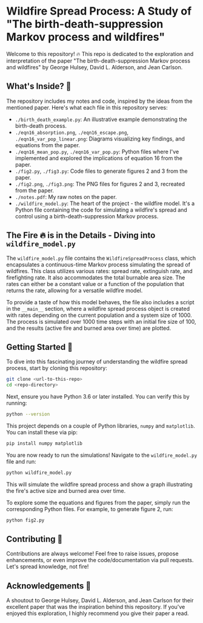 # Wildfire Spread Process: A Study of "The birth-death-suppression Markov process and wildfires"

Welcome to this repository! :fire: This repo is dedicated to the exploration and interpretation of the paper "The birth-death-suppression Markov process and wildfires" by George Hulsey, David L. Alderson, and Jean Carlson. 

## What's Inside? :file_folder:

The repository includes my notes and code, inspired by the ideas from the mentioned paper. Here's what each file in this repository serves:

- `./birth_death_example.py`: An illustrative example demonstrating the birth-death process.
- `./eqn16_absorption.png`, `./eqn16_escape.png`, `./eqn16_var_pop_linear.png`: Diagrams visualizing key findings, and equations from the paper.
- `./eqn16_mean_pop.py`, `./eqn16_var_pop.py`: Python files where I've implemented and explored the implications of equation 16 from the paper.
- `./fig2.py`, `./fig3.py`: Code files to generate figures 2 and 3 from the paper.
- `./fig2.png`, `./fig3.png`: The PNG files for figures 2 and 3, recreated from the paper.
- `./notes.pdf`: My raw notes on the paper.
- `./wildfire_model.py`: The heart of the project - the wildfire model. It's a Python file containing the code for simulating a wildfire's spread and control using a birth-death-suppression Markov process.

## The Fire :fire: is in the Details - Diving into `wildfire_model.py`

The `wildfire_model.py` file contains the `WildfireSpreadProcess` class, which encapsulates a continuous-time Markov process simulating the spread of wildfires. This class utilizes various rates: spread rate, extinguish rate, and firefighting rate. It also accommodates the total burnable area size. The rates can either be a constant value or a function of the population that returns the rate, allowing for a versatile wildfire model. 

To provide a taste of how this model behaves, the file also includes a script in the `__main__` section, where a wildfire spread process object is created with rates depending on the current population and a system size of 1000. The process is simulated over 1000 time steps with an initial fire size of 100, and the results (active fire and burned area over time) are plotted. 

## Getting Started :runner:

To dive into this fascinating journey of understanding the wildfire spread process, start by cloning this repository:

```bash
git clone <url-to-this-repo>
cd <repo-directory>
```

Next, ensure you have Python 3.6 or later installed. You can verify this by running:

```bash
python --version
```

This project depends on a couple of Python libraries, `numpy` and `matplotlib`. You can install these via pip:

```bash
pip install numpy matplotlib
```

You are now ready to run the simulations! Navigate to the `wildfire_model.py` file and run:

```bash
python wildfire_model.py
```

This will simulate the wildfire spread process and show a graph illustrating the fire's active size and burned area over time.

To explore some the equations and figures from the paper, simply run the corresponding Python files. For example, to generate figure 2, run:

```bash
python fig2.py
```

## Contributing :handshake:

Contributions are always welcome! Feel free to raise issues, propose enhancements, or even improve the code/documentation via pull requests. Let's spread knowledge, not fire!

## Acknowledgements :clap:

A shoutout to George Hulsey, David L. Alderson, and Jean Carlson for their excellent paper that was the inspiration behind this repository. If you've enjoyed this exploration, I highly recommend you give their paper a read.

